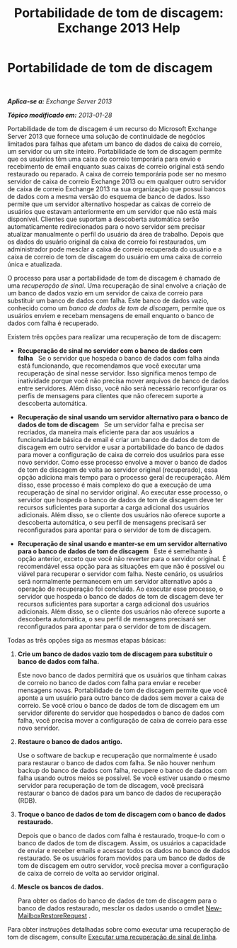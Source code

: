 ﻿---
title: 'Portabilidade de tom de discagem: Exchange 2013 Help'
TOCTitle: Portabilidade de tom de discagem
ms:assetid: ea62fae0-5e0a-460c-beb6-52532c8c8dbc
ms:mtpsurl: https://technet.microsoft.com/pt-br/library/Dd876950(v=EXCHG.150)
ms:contentKeyID: 51407929
ms.date: 05/22/2018
mtps_version: v=EXCHG.150
ms.translationtype: MT
---

# Portabilidade de tom de discagem

 

_**Aplica-se a:** Exchange Server 2013_

_**Tópico modificado em:** 2013-01-28_

Portabilidade de tom de discagem é um recurso do Microsoft Exchange Server 2013 que fornece uma solução de continuidade de negócios limitados para falhas que afetam um banco de dados de caixa de correio, um servidor ou um site inteiro. Portabilidade de tom de discagem permite que os usuários têm uma caixa de correio temporária para envio e recebimento de email enquanto suas caixas de correio original está sendo restaurado ou reparado. A caixa de correio temporária pode ser no mesmo servidor de caixa de correio Exchange 2013 ou em qualquer outro servidor de caixa de correio Exchange 2013 na sua organização que possui bancos de dados com a mesma versão do esquema de banco de dados. Isso permite que um servidor alternativo hospedar as caixas de correio de usuários que estavam anteriormente em um servidor que não está mais disponível. Clientes que suportam a descoberta automática serão automaticamente redirecionados para o novo servidor sem precisar atualizar manualmente o perfil do usuário da área de trabalho. Depois que os dados do usuário original da caixa de correio foi restaurados, um administrador pode mesclar a caixa de correio recuperada do usuário e a caixa de correio de tom de discagem do usuário em uma caixa de correio única e atualizada.

O processo para usar a portabilidade de tom de discagem é chamado de uma *recuperação de sinal*. Uma recuperação de sinal envolve a criação de um banco de dados vazio em um servidor de caixa de correio para substituir um banco de dados com falha. Este banco de dados vazio, conhecido como um *banco de dados de tom de discagem*, permite que os usuários enviem e recebam mensagens de email enquanto o banco de dados com falha é recuperado.

Existem três opções para realizar uma recuperação de tom de discagem:

  - **Recuperação de sinal no servidor com o banco de dados com falha**   Se o servidor que hospeda o banco de dados com falha ainda está funcionando, que recomendamos que você executar uma recuperação de sinal nesse servidor. Isso significa menos tempo de inatividade porque você não precisa mover arquivos de banco de dados entre servidores. Além disso, você não será necessário reconfigurar os perfis de mensagens para clientes que não oferecem suporte a descoberta automática.

  - **Recuperação de sinal usando um servidor alternativo para o banco de dados de tom de discagem**   Se um servidor falha e precisa ser recriados, da maneira mais eficiente para dar aos usuários a funcionalidade básica de email é criar um banco de dados de tom de discagem em outro servidor e usar a portabilidade do banco de dados para mover a configuração de caixa de correio dos usuários para esse novo servidor. Como esse processo envolve a mover o banco de dados de tom de discagem de volta ao servidor original (recuperado), essa opção adiciona mais tempo para o processo geral de recuperação. Além disso, esse processo é mais complexo do que a execução de uma recuperação de sinal no servidor original. Ao executar esse processo, o servidor que hospeda o banco de dados de tom de discagem deve ter recursos suficientes para suportar a carga adicional dos usuários adicionais. Além disso, se o cliente dos usuários não oferece suporte a descoberta automática, o seu perfil de mensagens precisará ser reconfigurados para apontar para o servidor de tom de discagem.

  - **Recuperação de sinal usando e manter-se em um servidor alternativo para o banco de dados de tom de discagem**   Este é semelhante à opção anterior, exceto que você não reverter para o servidor original. É recomendável essa opção para as situações em que não é possível ou viável para recuperar o servidor com falha. Neste cenário, os usuários será normalmente permanecem em um servidor alternativo após a operação de recuperação foi concluída. Ao executar esse processo, o servidor que hospeda o banco de dados de tom de discagem deve ter recursos suficientes para suportar a carga adicional dos usuários adicionais. Além disso, se o cliente dos usuários não oferece suporte a descoberta automática, o seu perfil de mensagens precisará ser reconfigurados para apontar para o servidor de tom de discagem.

Todas as três opções siga as mesmas etapas básicas:

1.  **Crie um banco de dados vazio tom de discagem para substituir o banco de dados com falha.**
    
    Este novo banco de dados permitirá que os usuários que tinham caixas de correio no banco de dados com falha para enviar e receber mensagens novas. Portabilidade de tom de discagem permite que você aponte a um usuário para outro banco de dados sem mover a caixa de correio. Se você criou o banco de dados de tom de discagem em um servidor diferente do servidor que hospedados o banco de dados com falha, você precisa mover a configuração de caixa de correio para esse novo servidor.

2.  **Restaure o banco de dados antigo.**
    
    Use o software de backup e recuperação que normalmente é usado para restaurar o banco de dados com falha. Se não houver nenhum backup do banco de dados com falha, recupere o banco de dados com falha usando outros meios se possível. Se você estiver usando o mesmo servidor para recuperação de tom de discagem, você precisará restaurar o banco de dados para um banco de dados de recuperação (RDB).

3.  **Troque o banco de dados de tom de discagem com o banco de dados restaurado.**
    
    Depois que o banco de dados com falha é restaurado, troque-lo com o banco de dados de tom de discagem. Assim, os usuários a capacidade de enviar e receber emails e acessar todos os dados no banco de dados restaurado. Se os usuários foram movidos para um banco de dados de tom de discagem em outro servidor, você precisa mover a configuração de caixa de correio de volta ao servidor original.

4.  **Mescle os bancos de dados.**
    
    Para obter os dados do banco de dados de tom de discagem para o banco de dados restaurado, mesclar os dados usando o cmdlet [New-MailboxRestoreRequest](https://technet.microsoft.com/pt-br/library/ff829875\(v=exchg.150\)) .

Para obter instruções detalhadas sobre como executar uma recuperação de tom de discagem, consulte [Executar uma recuperação de sinal de linha](perform-a-dial-tone-recovery-exchange-2013-help.md).

